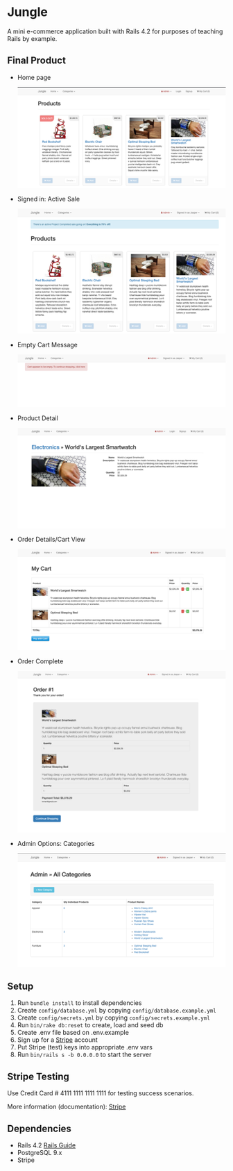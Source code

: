 # Jungle

A mini e-commerce application built with Rails 4.2 for purposes of teaching Rails by example.

## Final Product

* Home page

  !["Home page"](https://github.com/RubinJhand/jungle_rails/blob/master/docs/home_page.png)

* Signed in: Active Sale

  !["Signed in: Active Sale"](https://github.com/RubinJhand/jungle_rails/blob/master/docs/signed_in_with_active_sale.png)

* Empty Cart Message

  !["Empty Cart Message"](https://github.com/RubinJhand/jungle_rails/blob/master/docs/empty_cart.png)

* Product Detail

  !["Product Detail"](https://github.com/RubinJhand/jungle_rails/blob/master/docs/individual_item.png)

* Order Details/Cart View

  !["Order Details"](https://github.com/RubinJhand/jungle_rails/blob/master/docs/cart_view.png)

* Order Complete

  !["Order Complete"](https://github.com/RubinJhand/jungle_rails/blob/master/docs/completed_order.png)

* Admin Options: Categories

  !["Admin Options: Categories"](https://github.com/RubinJhand/jungle_rails/blob/master/docs/admin_categories.png)

## Setup

1. Run `bundle install` to install dependencies
2. Create `config/database.yml` by copying `config/database.example.yml`
3. Create `config/secrets.yml` by copying `config/secrets.example.yml`
4. Run `bin/rake db:reset` to create, load and seed db
5. Create .env file based on .env.example
6. Sign up for a [Stripe](https://stripe.com) account
7. Put Stripe (test) keys into appropriate .env vars
8. Run `bin/rails s -b 0.0.0.0` to start the server

## Stripe Testing

Use Credit Card # 4111 1111 1111 1111 for testing success scenarios.

More information (documentation): [Stripe](https://stripe.com/docs/testing#cards)

## Dependencies

- Rails 4.2 [Rails Guide](http://guides.rubyonrails.org/v4.2/)
- PostgreSQL 9.x
- Stripe
